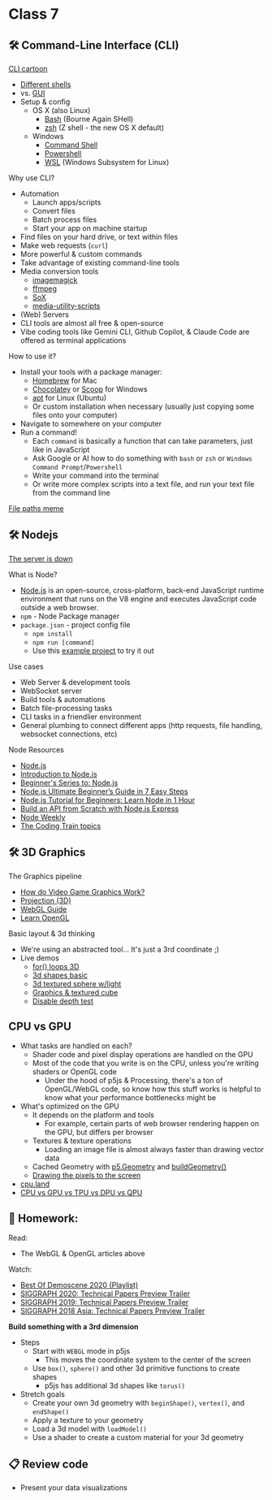 # Class 7

## 🛠️ Command-Line Interface (CLI)

[CLI cartoon](../images/command-line.png)

* [Different shells](https://en.wikipedia.org/wiki/Command-line_interface)
* vs. [GUI](https://en.wikipedia.org/wiki/Graphical_user_interface)
* Setup & config
  * OS X (also Linux)
    * [Bash](https://www.gnu.org/software/bash/) (Bourne Again SHell)
    * [zsh](http://zsh.sourceforge.net/) (Z shell - the new OS X default)
  * Windows
    * [Command Shell](https://learn.microsoft.com/en-us/windows-server/administration/windows-commands/windows-commands)
    * [Powershell](https://learn.microsoft.com/en-us/powershell/scripting/overview)
    * [WSL](https://learn.microsoft.com/en-us/windows/wsl/install) (Windows Subsystem for Linux)

Why use CLI?

* Automation
  * Launch apps/scripts
  * Convert files
  * Batch process files
  * Start your app on machine startup
* Find files on your hard drive, or text within files
* Make web requests (`curl`)
* More powerful & custom commands
* Take advantage of existing command-line tools
* Media conversion tools
  * [imagemagick](https://imagemagick.org/)
  * [ffmpeg](https://ffmpeg.org/)
  * [SoX](http://sox.sourceforge.net/)
  * [media-utility-scripts](https://github.com/cacheflowe/media-utility-scripts)
* (Web) Servers
* CLI tools are almost all free & open-source
* Vibe coding tools like Gemini CLI, Github Copilot, & Claude Code are offered as terminal applications

How to use it?

* Install your tools with a package manager:
  * [Homebrew](https://brew.sh/) for Mac
  * [Chocolatey](https://chocolatey.org/) or [Scoop](https://scoop.sh/) for Windows
  * [apt](https://manpages.ubuntu.com/manpages/trusty/man8/apt.8.html) for Linux (Ubuntu)
  * Or custom installation when necessary (usually just copying some files onto your computer)
* Navigate to somewhere on your computer
* Run a command!
  * Each `command` is basically a function that can take parameters, just like in JavaScript
  * Ask Google or AI how to do something with `bash` or `zsh` or `Windows Command Prompt`/`Powershell`
  * Write your command into the terminal
  * Or write more complex scripts into a text file, and run your text file from the command line

[File paths meme](../images/file-paths-jedi.jpg)

## 🛠️ Nodejs

[The server is down](../images/server-is-down.png)

What is Node?

* [Node.js](https://nodejs.org/) is an open-source, cross-platform, back-end JavaScript runtime environment that runs on the V8 engine and executes JavaScript code outside a web browser.
* `npm` - Node Package manager
* `package.json` - project config file
  * `npm install`
  * `npm run [command]`
  * Use this [example project](https://github.com/benjaminmiles/react-three-vite) to try it out

Use cases

* Web Server & development tools
* WebSocket server
* Build tools & automations
* Batch file-processing tasks
* CLI tasks in a friendlier environment
* General plumbing to connect different apps (http requests, file handling, websocket connections, etc)

Node Resources

* [Node.js](https://nodejs.org/)
* [Introduction to Node.js](https://nodejs.org/en/learn/getting-started/introduction-to-nodejs)
* [Beginner's Series to: Node.js](https://www.youtube.com/playlist?list=PLlrxD0HtieHje-_287YJKhY8tDeSItwtg#begnodejs)
* [Node.js Ultimate Beginner’s Guide in 7 Easy Steps](https://www.youtube.com/watch?v=ENrzD9HAZK4)
* [Node.js Tutorial for Beginners: Learn Node in 1 Hour](https://www.youtube.com/watch?v=TlB_eWDSMt4)
* [Build an API from Scratch with Node.js Express](https://www.youtube.com/watch?v=-MTSQjw5DrM)
* [Node Weekly](https://nodeweekly.com/)
* [The Coding Train topics](https://thecodingtrain.com/tracks/lang/all/topic/node-js)


## 🛠️ 3D Graphics

The Graphics pipeline

* [How do Video Game Graphics Work?](https://www.youtube.com/watch?v=C8YtdC8mxTU)
* [Projection (3D)](https://jsantell.com/3d-projection)
* [WebGL Guide](https://xem.github.io/articles/webgl-guide.html)
* [Learn OpenGL](https://learnopengl.com/)

Basic layout & 3d thinking

* We're using an abstracted tool... It's just a 3rd coordinate ;)
* Live demos
  * [for() loops 3D](https://editor.p5js.org/cacheflowe/sketches/1S7L5IqjO)
  * [3d shapes basic](https://editor.p5js.org/cacheflowe/sketches/6jSCgZm0L)
  * [3d textured sphere w/light](https://editor.p5js.org/cacheflowe/sketches/LJJZUnd9_)
  * [Graphics & textured cube](https://editor.p5js.org/cacheflowe/sketches/T2VXcVI2A)
  * [Disable depth test](https://editor.p5js.org/cacheflowe/sketches/SW763JUky)

## CPU vs GPU

* What tasks are handled on each?
  * Shader code and pixel display operations are handled on the GPU
  * Most of the code that you write is on the CPU, unless you're writing shaders or OpenGL code
    * Under the hood of p5js & Processing, there's a ton of OpenGL/WebGL code, so know how this stuff works is helpful to know what your performance bottlenecks might be
* What's optimized on the GPU
  * It depends on the platform and tools
    * For example, certain parts of web browser rendering happen on the GPU, but differs per browser
  * Textures & texture operations
    * Loading an image file is almost always faster than drawing vector data
  * Cached Geometry with [p5.Geometry](https://p5js.org/reference/p5/p5.Geometry/) and [buildGeometry()](https://p5js.org/reference/p5/buildGeometry/)
  * [Drawing the pixels to the screen](../images/webgl-rendering.png)
* [cpu.land](https://cpu.land/)
* [CPU vs GPU vs TPU vs DPU vs QPU](https://www.youtube.com/watch?v=r5NQecwZs1A)

## 📝 Homework:

Read:

* The WebGL & OpenGL articles above

Watch:

* [Best Of Demoscene 2020 (Playlist)](https://www.youtube.com/watch?v=zWqfX9J9BXI&list=PL9HVvEQXdWVb22aDO98yTbhqE8zy9XaDE)
* [SIGGRAPH 2020: Technical Papers Preview Trailer](https://www.youtube.com/watch?v=jYdMKdRUq_8)
* [SIGGRAPH 2019: Technical Papers Preview Trailer](https://www.youtube.com/watch?v=EhDr3Rs5fTU)
* [SIGGRAPH 2018 Asia: Technical Papers Preview Trailer](https://www.youtube.com/watch?v=wdKpXvF_3AU)

**Build something with a 3rd dimension**

* Steps
  * Start with `WEBGL` mode in p5js
    * This moves the coordinate system to the center of the screen
  * Use `box()`, `sphere()` and other 3d primitive functions to create shapes
    * p5js has additional 3d shapes like `torus()`
* Stretch goals
  * Create your own 3d geometry with `beginShape()`, `vertex()`, and `endShape()`
  * Apply a texture to your geometry
  * Load a 3d model with `loadModel()`
  * Use a shader to create a custom material for your 3d geometry

## 📋 Review code

* Present your data visualizations
